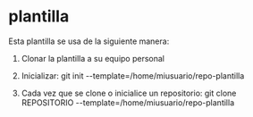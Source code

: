 plantilla
=========

Esta plantilla se usa de la siguiente manera:

1) Clonar la plantilla a su equipo personal
2) Inicializar:
      git init --template=/home/miusuario/repo-plantilla
      
3) Cada vez que se clone o inicialice un repositorio:
    git clone REPOSITORIO --template=/home/miusuario/repo-plantilla



 
